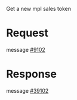 Get a new mpl sales token

# Request
message [#9102](../../proto/README.md#action_9102)

# Response
message [#39102](../../proto/README.md#action_39102)


